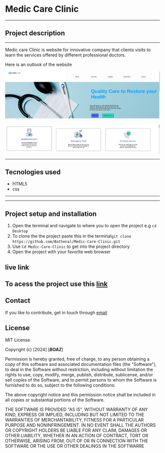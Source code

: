 # Medic Care Clinic
---
## Project description
---
Medic care Clinic is website for innovative company that clients visits to learn the services offered by different professional doctors.


Here is an outlook of the website
<!-- ![alt text](images/medical-clinic.jpg) -->
![Navigation section](mediccare.png)

![hero section](main.png)

---

## Tecnologies used
* HTML5
* css
---
---
## Project setup and installation
1. Open the terminal and navigate to where you to open the project e.g `cd Desktop`
2. To clone the the project paste this in the terminal`git clone https://github.com/Bathenal/Medic-Care-Clinic.git`
3. Use `Cd Medic-Care-Clinic` to get into the project directory
4. Open the project with your favorite web browser

## live link
To acess the project use this [link](https://bathenal.github.io/Medic-Care-Clinic/)
---
## Contact
If you like to contribute, get in touch through 
[email](https://mail.google.com/mail/u/0/#inbox?compose=new)

## License
MIT License

Copyright (c) [2024] [***BOAZ***]

Permission is hereby granted, free of charge, to any person obtaining a copy
of this software and associated documentation files (the "Software"), to deal
in the Software without restriction, including without limitation the rights
to use, copy, modify, merge, publish, distribute, sublicense, and/or sell
copies of the Software, and to permit persons to whom the Software is
furnished to do so, subject to the following conditions:

The above copyright notice and this permission notice shall be included in all
copies or substantial portions of the Software.

THE SOFTWARE IS PROVIDED "AS IS", WITHOUT WARRANTY OF ANY KIND, EXPRESS OR
IMPLIED, INCLUDING BUT NOT LIMITED TO THE WARRANTIES OF MERCHANTABILITY,
FITNESS FOR A PARTICULAR PURPOSE AND NONINFRINGEMENT. IN NO EVENT SHALL THE
AUTHORS OR COPYRIGHT HOLDERS BE LIABLE FOR ANY CLAIM, DAMAGES OR OTHER
LIABILITY, WHETHER IN AN ACTION OF CONTRACT, TORT OR OTHERWISE, ARISING FROM,
OUT OF OR IN CONNECTION WITH THE SOFTWARE OR THE USE OR OTHER DEALINGS IN THE
SOFTWARRE